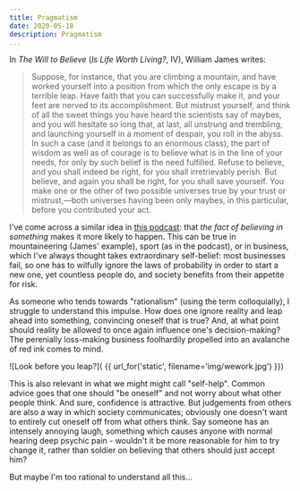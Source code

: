 ```yaml
---
title: Pragmatism
date: 2020-05-18
description: Pragmatism
...
```


In _The Will to Believe_ (_Is Life Worth Living?_, IV), William James writes:

> Suppose, for instance, that you are climbing a mountain, and have worked yourself into a position from which the only escape is by a terrible leap. Have faith that you can successfully make it, and your feet are nerved to its accomplishment. But mistrust yourself, and think of all the sweet things you have heard the scientists say of maybes, and you will hesitate so long that, at last, all unstrung and trembling, and launching yourself in a moment of despair, you roll in the abyss. In such a case (and it belongs to an enormous class), the part of wisdom as well as of courage is to believe what is in the line of your needs, for only by such belief is the need fulfilled. Refuse to believe, and you shall indeed be right, for you shall irretrievably perish. But believe, and again you shall be right, for you shall save yourself. You make one or the other of two possible universes true by your trust or mistrust,—both universes having been only maybes, in this particular, before you contributed your act.

I've come across a similar idea in [this podcast](https://philosophybites.com/2014/03/david-papineau-on-philosophy-and-sport.html): that _the fact of believing in something_ makes it more likely to happen. This can be true in mountaineering (James' example), sport (as in the podcast), or in business, which I've always thought takes extraordinary self-belief: most businesses fail, so one has to wilfully ignore the laws of probability in order to start a new one, yet countless people do, and society benefits from their appetite for risk.

As someone who tends towards "rationalism" (using the term colloquially), I struggle to understand this impulse. How does one ignore reality and leap ahead into something, convincing oneself that is true? And, at what point should reality be allowed to once again influence one's decision-making? The perenially loss-making business foolhardily propelled into an avalanche of red ink comes to mind.

![Look before you leap?]( {{
url_for('static', filename='img/wework.jpg') }})

This is also relevant in what we might might call "self-help". Common advice goes that one should "be oneself" and not worry about what other people think. And sure, confidence is attractive. But judgements from others are also a way in which society communicates; obviously one doesn't want to entirely cut oneself off from what others think. Say someone has an intensely annoying laugh, something which causes anyone with normal hearing deep psychic pain - wouldn't it be more reasonable for him to try change it, rather than soldier on believing that others should just accept him?

But maybe I'm too rational to understand all this...
